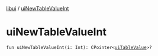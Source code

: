 [libui](README.md) / [uiNewTableValueInt](ui-new-table-value-int.md)

# uiNewTableValueInt

`fun uiNewTableValueInt(i: Int): CPointer<`[`uiTableValue`](ui-table-value.md)`>?`